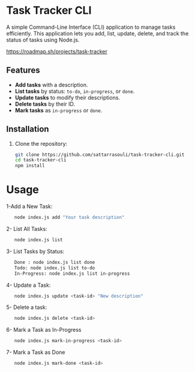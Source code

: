 # Task Tracker CLI

A simple Command-Line Interface (CLI) application to manage tasks efficiently. This application lets you add, list, update, delete, and track the status of tasks using Node.js.

https://roadmap.sh/projects/task-tracker

## Features

- **Add tasks** with a description.
- **List tasks** by status: `to-do`, `in-progress`, or `done`.
- **Update tasks** to modify their descriptions.
- **Delete tasks** by their ID.
- **Mark tasks** as `in-progress` or `done`.

## Installation

1. Clone the repository:
   ```bash
   git clone https://github.com/sattarrasouli/task-tracker-cli.git
   cd task-tracker-cli
   npm install

# Usage
1-Add a New Task: 
 ```bash
    node index.js add "Your task description"
```
2- List All Tasks: 
 ```bash
    node index.js list
```

3- List Tasks by Status:
 ```bash
    Done : node index.js list done
    Todo: node index.js list to-do
    In-Progress: node index.js list in-progress
```

4- Update a Task:
 ```bash
    node index.js update <task-id> "New description"
```

5- Delete a task:
 ```bash
    node index.js delete <task-id>
```

6- Mark a Task as In-Progress
 ```bash
    node index.js mark-in-progress <task-id>
```

7- Mark a Task as Done
 ```bash
    node index.js mark-done <task-id>
